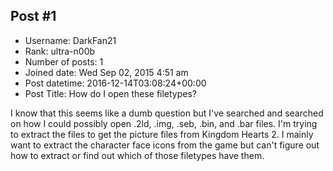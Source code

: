 ## Post #1
- Username: DarkFan21
- Rank: ultra-n00b
- Number of posts: 1
- Joined date: Wed Sep 02, 2015 4:51 am
- Post datetime: 2016-12-14T03:08:24+00:00
- Post Title: How do I open these filetypes?

I know that this seems like a dumb question but I've searched and searched on how I could possibly open .2ld, .img, .seb, .bin, and .bar files. I'm trying to extract the files to get the picture files from Kingdom Hearts 2. I mainly want to extract the character face icons from the game but can't figure out how to extract or find out which of those filetypes have them.
